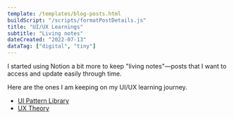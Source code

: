 ```yaml
---
template: /templates/blog-posts.html
buildScript: "/scripts/formatPostDetails.js"
title: "UI/UX Learnings"
subtitle: "Living notes"
dateCreated: "2022-07-13"
dataTag: ["digital", "tiny"]
---
```


I started using Notion a bit more to keep "living notes"—posts that I want to access and update easily through time.

Here are the ones I am keeping on my UI/UX learning journey.

- [UI Pattern Library](https://www.notion.so/clarale/UI-Patterns-397359939c9440debb681abfa12c7c9c)
- [UX Theory](https://clarale.notion.site/UX-Theory-d7f14bf6b8dc4bd7a8f5680829215ae6)
